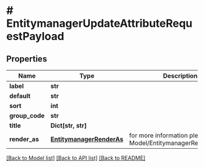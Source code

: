 # # EntitymanagerUpdateAttributeRequestPayload


## Properties 


Name | Type | Description | Notes
------------ | ------------- | ------------- | -------------
**label**| **str** |   | [optional]
**default**| **str** |   | [optional]
**sort**| **int** |   | [optional]
**group_code**| **str** |   | [optional]
**title**| **Dict[str, str]** |   | [optional]
**render_as**| [**EntitymanagerRenderAs**](EntitymanagerRenderAs.md) |  for more information please, see Model/EntitymanagerRenderAs.php  | [optional]


[[Back to Model list]](../../README.md#models) [[Back to API list]](../../README.md#endpoints) [[Back to README]](../../README.md)

